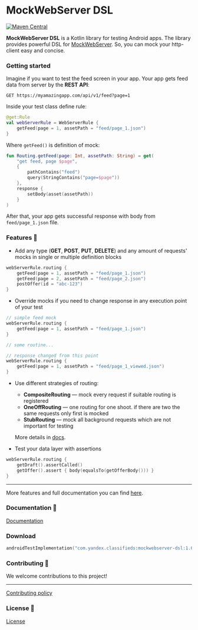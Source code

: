 MockWebServer DSL
=================
[![Maven Central](https://maven-badges.herokuapp.com/maven-central/com.yandex.classifieds/mockwebserver-dsl/badge.svg)](https://maven-badges.herokuapp.com/maven-central/com.yandex.classifieds/mockwebserver-dsl)

**MockWebServer DSL** is a Kotlin library for testing Android apps.
The library provides powerful DSL for [MockWebServer](https://github.com/square/okhttp/tree/master/mockwebserver). So, you can mock your http-client easy and concise.

### Getting started

Imagine if you want to test the feed screen in your app. Your app gets feed data from server by the **REST API**:

```GET https://myamazingapp.com/api/v1/feed?page=1```

Inside your test class define rule:

```kotlin
@get:Rule
val webServerRule = WebServerRule {
    getFeed(page = 1, assetPath = "feed/page_1.json")
}
```

Where ```getFeed()``` is definition of mock:

```kotlin
fun Routing.getFeed(page: Int, assetPath: String) = get(
    "get feed, page $page",
    {
        pathContains("feed")
        query(StringContains("page=$page"))
    },
    response {
        setBody(asset(assetPath))
    }
)
```

After that, your app gets successful response with body from ```feed/page_1.json``` file.

### Features 🚀
- Add any type (**GET**, **POST**, **PUT**, **DELETE**) and any amount of requests' mocks in single or multiple definition blocks
```kotlin
webServerRule.routing {
    getFeed(page = 1, assetPath = "feed/page_1.json")
    getFeed(page = 2, assetPath = "feed/page_2.json")
    postOffer(id = "abc-123")
}
```

- Override mocks if you need to change response in any execution point of your test
```kotlin
// simple feed mock
webServerRule.routing {
    getFeed(page = 1, assetPath = "feed/page_1.json")
}

// some routine...

// response changed from this point
webServerRule.routing {
    getFeed(page = 1, assetPath = "feed/page_1_viewed.json")
}
```

- Use different strategies of routing:
  - **CompositeRouting** — mock every request if suitable routing is registered
  - **OneOffRouting** — one routing for one shoot. if there are two the same requests only first is mocked
  - **StubRouting** — mock all background requests which are not important for testing

  More details in [docs](#documentation-).


- Test your data layer with assertions
```kotlin
webServerRule.routing {
    getDraft().assertCalled()
    getOffer().assert { body(equalsTo(getOfferBody())) }
}
```

---

More features and full documentation you can find [here](docs/index.md).

### Documentation 📖
[Documentation](docs/index.md)

### Download
```kotlin
androidTestImplementation("com.yandex.classifieds:mockwebserver-dsl:1.0.0")
```

### Contributing 🤝
We welcome contributions to this project!

---

[Contributing policy](CONTRIBUTING.md)

### License 📄
[License](LICENSE)
